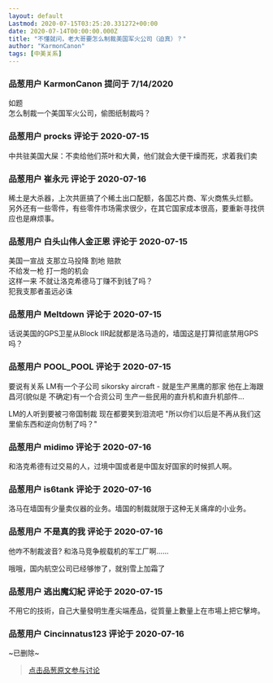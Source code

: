 ```yaml
---
layout: default
Lastmod: 2020-07-15T03:25:20.331272+00:00
date: 2020-07-14T00:00:00.000Z
title: "不懂就问，老大哥要怎么制裁美国军火公司（迫真）？"
author: "KarmonCanon"
tags: [中美关系]
---
```



### 品葱用户 **KarmonCanon** 提问于 7/14/2020
    
如题   
怎么制裁一个美国军火公司，偷图纸制裁吗？
    
                

### 品葱用户 **procks** 评论于 2020-07-15
        
中共驻美国大屎：不卖给他们茶叶和大黄，他们就会大便干燥而死，求着我们卖
        
                

### 品葱用户 **崔永元** 评论于 2020-07-16
        
稀土是大杀器，上次共匪搞了个稀土出口配额，各国芯片商、军火商焦头烂额。  
另外还有一些零件，有些零件市场需求很少，在其它国家成本很高，要重新寻找供应也是麻烦事。
        
                

### 品葱用户 **白头山伟人金正恩** 评论于 2020-07-15
        
美国一宣战 支那立马投降 割地 赔款  
不给发一枪 打一炮的机会  
这样一来 不就让洛克希德马丁赚不到钱了吗？  
犯我支那者虽远必诛
        
                

### 品葱用户 **Meltdown** 评论于 2020-07-15
        
话说美国的GPS卫星从Block IIR起就都是洛马造的，墙国这是打算彻底禁用GPS吗？
        
                

### 品葱用户 **POOL_POOL** 评论于 2020-07-15
        
要说有关系 LM有一个子公司 sikorsky aircraft - 就是生产黑鹰的那家 他在上海跟昌河(貌似是 不确定)有一个合资公司 生产一些民用的直升机和直升机部件...  
  
LM的人听到要被刁帝国制裁 现在都要笑到泪流吧 "所以你们以后是不再从我们这里偷东西和逆向仿制了吗？"
        
                

### 品葱用户 **midimo** 评论于 2020-07-16
        
和洛克希德有过交易的人，过境中国或者是中国友好国家的时候抓人啊。
        
                

### 品葱用户 **is6tank** 评论于 2020-07-16
        
洛马在墙国有少量卖仪器的业务。墙国的制裁就限于这种无关痛痒的小业务。
        
                

### 品葱用户 **不是真的我** 评论于 2020-07-16
        
他咋不制裁波音? 和洛马竞争舰载机的军工厂啊……  
  
哦哦，国内航空公司已经够惨了，就别雪上加霜了
        
                

### 品葱用户 **逃出魔幻紀** 评论于 2020-07-15
        
不用它的技術，自己大量發明生產尖端產品，從質量上數量上在市場上把它擊垮。
        
                

### 品葱用户 **Cincinnatus123** 评论于 2020-07-16
        
~已删除~
        
                





> [点击品葱原文参与讨论](https://pincong.rocks/question/28498)

